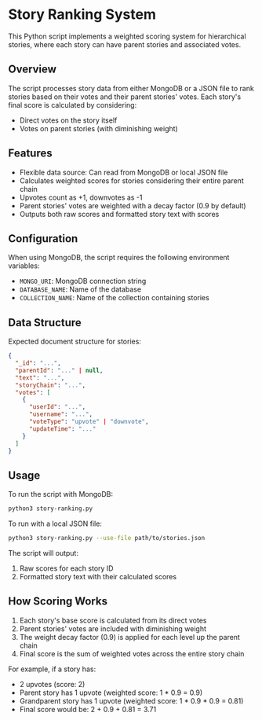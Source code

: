 # Story Ranking System

This Python script implements a weighted scoring system for hierarchical stories, where each story can have parent stories and associated votes.

## Overview

The script processes story data from either MongoDB or a JSON file to rank stories based on their votes and their parent stories' votes. Each story's final score is calculated by considering:
- Direct votes on the story itself
- Votes on parent stories (with diminishing weight)

## Features

- Flexible data source: Can read from MongoDB or local JSON file
- Calculates weighted scores for stories considering their entire parent chain
- Upvotes count as +1, downvotes as -1
- Parent stories' votes are weighted with a decay factor (0.9 by default)
- Outputs both raw scores and formatted story text with scores

## Configuration

When using MongoDB, the script requires the following environment variables:
- `MONGO_URI`: MongoDB connection string
- `DATABASE_NAME`: Name of the database
- `COLLECTION_NAME`: Name of the collection containing stories

## Data Structure

Expected document structure for stories: 

```json
{
  "_id": "...",
  "parentId": "..." | null,
  "text": "...",
  "storyChain": "...",
  "votes": [
    {
      "userId": "...",
      "username": "...",
      "voteType": "upvote" | "downvote",
      "updateTime": "..."
    }
  ]
}
```

## Usage

To run the script with MongoDB:
```bash
python3 story-ranking.py
```

To run with a local JSON file:
```bash
python3 story-ranking.py --use-file path/to/stories.json
```

The script will output:
1. Raw scores for each story ID
2. Formatted story text with their calculated scores

## How Scoring Works

1. Each story's base score is calculated from its direct votes
2. Parent stories' votes are included with diminishing weight
3. The weight decay factor (0.9) is applied for each level up the parent chain
4. Final score is the sum of weighted votes across the entire story chain

For example, if a story has:
- 2 upvotes (score: 2)
- Parent story has 1 upvote (weighted score: 1 * 0.9 = 0.9)
- Grandparent story has 1 upvote (weighted score: 1 * 0.9 * 0.9 = 0.81)
- Final score would be: 2 + 0.9 + 0.81 = 3.71



